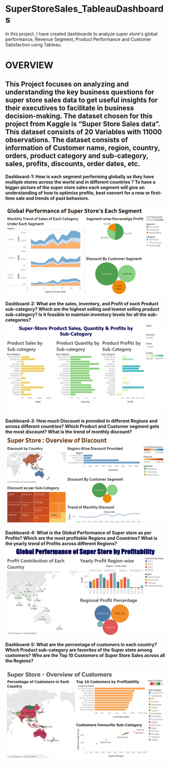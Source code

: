 # SuperStoreSales_TableauDashboards
In this project, I have created dashboards to analyze super store's global performance, Revenue Segment, Product Performance and Customer Satisfaction using Tableau.

<h1> OVERVIEW </h1>

<h2>This Project focuses on analyzing and understanding the key business questions for super store sales data to get useful insights for their executives to facilitate in business decision-making. The dataset chosen for this project from Kaggle is “Super Store Sales data”. This dataset consists of 20 Variables with 11000 observations. The dataset consists of information of Customer name, region, country, orders, product category and sub-category, sales, profits, discounts, order dates, etc. </h2>

<h4> Dashboard-1: How is each segment performing globally as they have multiple stores across the world and in different countries ?
To have a bigger picture of the super store sales each segment will give an understanding of how to optimize profits, best convert for a new or first-time sale and trends of past behaviors. 

![image](https://github.com/priyankac15/SuperStoreSales_Dashboards/blob/main/Segment_Superstoresales.png)

 Dashboard-2: What are the sales, inventory, and Profit of each Product sub-category? Which are the highest selling and lowest selling product sub-category? Is it feasible to maintain inventory levels for all the sub-categories? 
![image](https://github.com/priyankac15/SuperStoreSales_Dashboards/blob/main/Subcategory.png)

Dashboard-3: How much Discount is provided in different Regions and across different countries? Which Product and Customer segment gets the most discount? What is the trend of monthly discount?
![image](https://github.com/priyankac15/SuperStoreSales_Dashboards/blob/main/Discount.png)

Dashboard-4: What is the Global Performance of Super store as per Profits? Which are the most profitable Regions and Countries? What is the yearly trend of Profits across different Regions?
![image](https://github.com/priyankac15/SuperStoreSales_Dashboards/blob/main/profit1.png)

Dashboard-5: What are the percentage of customers in each country? Which Product sub-category are favorites of the Super store among customers? Who are the Top 10 Customers of Super Store Sales across all the Regions? </h4>
![image](https://github.com/priyankac15/SuperStoreSales_Dashboards/blob/main/Customers.png)

